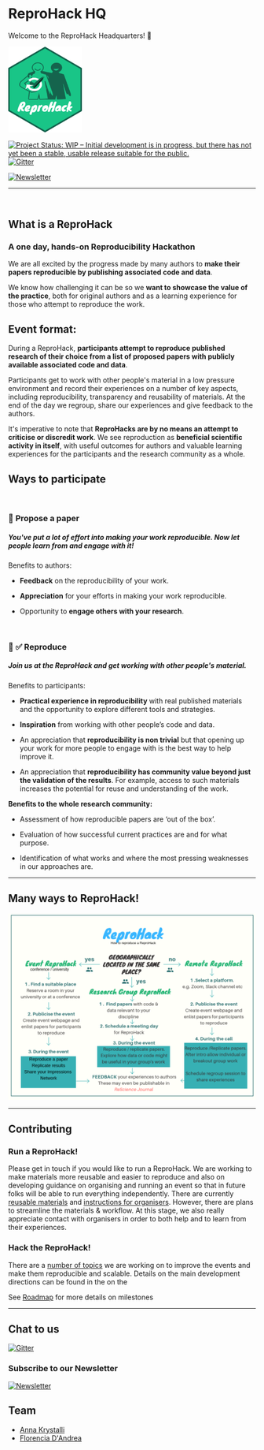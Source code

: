 # ReproHack HQ 
Welcome to the ReproHack Headquarters! :tada:  

<img src="hex/reprohack.png" width=150px>

[![Project Status: WIP – Initial development is in progress, but there has not yet been a stable, usable release suitable for the public.](https://www.repostatus.org/badges/latest/wip.svg)](https://www.repostatus.org/#wip) [![Gitter](https://badges.gitter.im/reprohack/community.svg)](https://gitter.im/reprohack/community?utm_source=badge&utm_medium=badge&utm_campaign=pr-badge)

[![Newsletter](https://img.shields.io/badge/subscribe-newsletter-blueviolet?style=for-the-badge)](https://tinyletter.com/reprohack-hq)

***

<br>


## What is a ReproHack
### A one day, hands-on Reproducibility Hackathon


We are all excited by the progress made by many authors to **make their papers reproducible by publishing associated code and data**. 

We know how challenging it can be so we **want to showcase the value of the practice**, both for original authors and as a learning experience for those who attempt to reproduce the work. 



## **Event format**:

During a ReproHack, **participants attempt to reproduce published research of their choice from a list of proposed papers with publicly available associated code and data**. 

Participants get to work with other people's material in a low pressure environment and record their experiences on a number of key aspects, including reproducibility, transparency and reusability of materials. At the end of the day we regroup, share our experiences and give feedback to the authors.

It's imperative to note that  **ReproHacks are by no means an attempt to criticise or discredit work**. We see reproduction as **beneficial scientific activity in itself**, with useful outcomes for authors and valuable learning experiences for the participants and the research community as a whole.


## **Ways to participate**

<br>

### :page_facing_up: **Propose a paper**

##### You've put a lot of effort into making your work reproducible. Now let people learn from and engage with it! 

Benefits to authors:

- **Feedback** on the reproducibility of your work.

- **Appreciation** for your efforts in making your work reproducible.

- Opportunity to **engage others with your research**.

<br>

### :arrows_counterclockwise: :white_check_mark: **Reproduce**


##### Join us at the ReproHack and get working with other people's material.

Benefits to participants:

- **Practical experience in reproducibility** with real published materials and the opportunity to explore different tools and strategies.

- **Inspiration** from working with other people’s code and data.

- An appreciation that **reproducibility is non trivial** but that opening up your work for more people to engage with is the best way to help improve it.

- An appreciation that **reproducibility has community value beyond just the validation of the results**. For example,  access to such materials increases the potential for reuse and understanding of the work.

**Benefits to the whole research community:**

- Assessment of how reproducible papers are ‘out of the box’.

- Evaluation of how successful current practices are and for what purpose.

- Identification of what works and where the most pressing weaknesses in our approaches are.


***

## Many ways to ReproHack!

![](assets/workflow.png)

***

## Contributing

### Run a ReproHack!

Please get in touch if you would like to run a ReproHack. We are working to make materials more reusable and easier to reproduce and also on developing guidance on organising and running an event so that in future folks will be able to run everything independently.
There are currently [reusable materials](https://github.com/reprohack/reprohack-template-shiny) and [instructions for organisers](organiser_instructions.md). However, there are plans to streamline the materials & workflow. At this stage, we also really appreciate contact with organisers in order to both help and to learn from their experiences.

### Hack the ReproHack!

There are a [number of topics](dev_directions.md) we are working on to improve the events and make them reproducible and scalable. Details on the main development directions can be found in the on the 

See [Roadmap]() for more details on milestones


***

## Chat to us

[![Gitter](https://badges.gitter.im/reprohack/community.svg)](https://gitter.im/reprohack/community?utm_source=badge&utm_medium=badge&utm_campaign=pr-badge)

### Subscribe to our Newsletter

[![Newsletter](https://img.shields.io/badge/subscribe-newsletter-blueviolet?style=for-the-badge)](https://tinyletter.com/reprohack-hq)

## Team

- [Anna Krystalli](https://github.com/annakrystalli)
- [Florencia D'Andrea](https://github.com/flor14)
